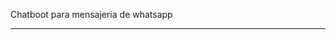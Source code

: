 Chatboot para mensajeria de whatsapp

*****************************************************************

